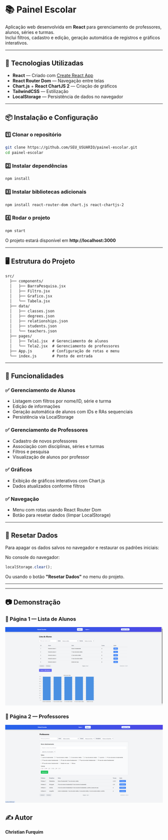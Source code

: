 # 📚 Painel Escolar

Aplicação web desenvolvida em **React** para gerenciamento de professores, alunos, séries e turmas.  
Inclui filtros, cadastro e edição, geração automática de registros e gráficos interativos.

---

## 🚀 Tecnologias Utilizadas

- **React** — Criado com [Create React App](https://create-react-app.dev/)
- **React Router Dom** — Navegação entre telas
- **Chart.js** + **React ChartJS 2** — Criação de gráficos
- **TailwindCSS** — Estilização
- **LocalStorage** — Persistência de dados no navegador

---

## 📦 Instalação e Configuração

### 1️⃣ Clonar o repositório
```bash
git clone https://github.com/SEU_USUARIO/painel-escolar.git
cd painel-escolar
```

### 2️⃣ Instalar dependências
```bash
npm install
```

### 3️⃣ Instalar bibliotecas adicionais
```bash
npm install react-router-dom chart.js react-chartjs-2
```

### 4️⃣ Rodar o projeto
```bash
npm start
```
O projeto estará disponível em **http://localhost:3000**

---

## 🖥 Estrutura do Projeto

```
src/
  ├── components/
  │   ├── BarraPesquisa.jsx
  │   ├── Filtro.jsx
  │   ├── Grafico.jsx
  │   └── Tabela.jsx
  ├── data/
  │   ├── classes.json
  │   ├── degrees.json
  │   ├── relationships.json
  │   ├── students.json
  │   └── teachers.json
  ├── pages/
  │   ├── Tela1.jsx  # Gerenciamento de alunos
  │   └── Tela2.jsx  # Gerenciamento de professores
  ├── App.js         # Configuração de rotas e menu
  └── index.js       # Ponto de entrada
```

---

## 📌 Funcionalidades

### ✅ Gerenciamento de Alunos
- Listagem com filtros por nome/ID, série e turma  
- Edição de informações  
- Geração automática de alunos com IDs e RAs sequenciais  
- Persistência via LocalStorage  

### ✅ Gerenciamento de Professores
- Cadastro de novos professores  
- Associação com disciplinas, séries e turmas  
- Filtros e pesquisa  
- Visualização de alunos por professor  

### ✅ Gráficos
- Exibição de gráficos interativos com Chart.js  
- Dados atualizados conforme filtros  

### ✅ Navegação
- Menu com rotas usando React Router Dom  
- Botão para resetar dados (limpar LocalStorage)  

---

## 🔄 Resetar Dados
Para apagar os dados salvos no navegador e restaurar os padrões iniciais:

No console do navegador:
```js
localStorage.clear();
```

Ou usando o botão **"Resetar Dados"** no menu do projeto.

---


---

## 📷 Demonstração

### 📄 Página 1 — Lista de Alunos
![Página 1](https://raw.githubusercontent.com/Furquimn/painel-escolar/main/src/img/tela1.png)

### 📄 Página 2 — Professores
![Página 2](https://raw.githubusercontent.com/Furquimn/painel-escolar/main/src/img/tela2.png)


## ✍️ Autor
**Christian Furquim**
